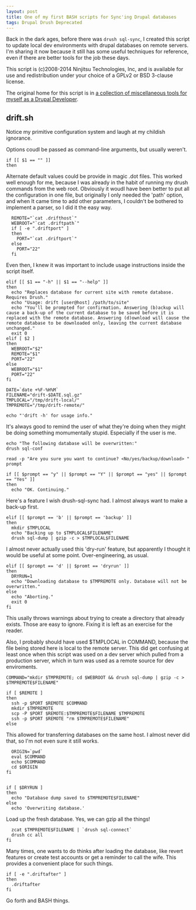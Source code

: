 ```yaml
---
layout: post
title: One of my first BASH scripts for Sync'ing Drupal databases
tags: Drupal Drush Deprecated
---
```


Back in the dark ages, before there was `drush sql-sync`, I created this
script to update local dev environments with drupal databases on remote
servers. I'm sharing it now because it still has some useful techniques
for reference, even if there are better tools for the job these days.

This script is (c)2008-2014 Ninjitsu Technologies, Inc, and is available for
use and redistribution under your choice of a GPLv2 or BSD 3-clause license.

The original home for this script is in [a collection of miscellaneous tools for myself as a Drupal Developer](https://github.com/matt2000/ninjatools).

drift.sh
------

Notice my primitive configuration system and laugh at my childish 
ignorance.
    
Options coudl be passed as command-line arguments, but usually weren't.
    
    if [[ $1 == "" ]]
    then
    
Alternate default values could be provide in magic .dot files. This worked 
well enough for me, because I was already in the habit of running my drush
commands from the web root. Obviously it woudl have been better to put
all the configuration in one file, but originally I only needed the 'path'
option, and when It came time to add other parameters, I couldn't be
bothered to implement a parser, so I did it the easy way.
    
      REMOTE="`cat .drifthost`"
      WEBROOT="`cat .driftpath`"
      if [ -e ".driftport" ]
      then
        PORT="`cat .driftport`"
      else
        PORT="22"
      fi
    
Even then, I knew it was important to include usage instructions inside 
the script itself.
    
    elif [[ $1 == "-h" || $1 == "--help" ]]
    then
      echo "Replaces database for current site with remote database. Requires Drush."
      echo "Usage: drift [user@host] /path/to/site"
      echo "You'll be prompted for confirmation. Answering (b)ackup will cause a back-up of the current database to be saved before it is replaced with the remote database. Answering (d)ownload will cause the remote database to be downloaded only, leaving the current database unchanged."
      exit 0
    elif [ $2 ]
    then
      WEBROOT="$2"
      REMOTE="$1"
      PORT="22"
    else
      WEBROOT="$1"
      PORT="22"
    fi
    
    DATE=`date +%F-%H%M`
    FILENAME="drift-$DATE.sql.gz"
    TMPLOCAL="/tmp/drift-local/"
    TMPREMOTE="/tmp/drift-remote/"
    
    echo "'drift -h' for usage info."
    
It's always good to remind the user of what they're doing when they might be 
doing something momumentally stupid. Especially if the user is me.
    
    echo "The following database will be overwritten:"
    drush sql-conf
    
    read -p "Are you sure you want to continue? <No/yes/backup/download> " prompt
    
    if [[ $prompt == "y" || $prompt == "Y" || $prompt == "yes" || $prompt == "Yes" ]]
    then
      echo "OK. Continuing."
    
Here's a feature I wish drush-sql-sync had. I almost always want to make a
back-up first.
    
    elif [[ $prompt == 'b' || $prompt == 'backup' ]]
    then
      mkdir $TMPLOCAL
      echo "Backing up to $TMPLOCAL$FILENAME"
      drush sql-dump | gzip -c > $TMPLOCAL$FILENAME
    
I almost never actually used this 'dry-run' feature, but apparently I thought
it would be useful at some point. Over-engineering, as usual.
    
    elif [[ $prompt == 'd' || $promt == 'dryrun' ]]
    then
      DRYRUN=1
      echo "Downloading database to $TMPREMOTE only. Database will not be overwritten."
    else
      echo "Aborting."
      exit 0
    fi
    
This usally throws warnings about trying to create a directory that already
exists. Those are easy to ignore. Fixing it is left as an exercise for the 
reader.
    
Also, I probably should have used $TMPLOCAL in COMMAND, because the file being
stored here is local to the remote server. This did get confusing at least
once when this script was used on a dev server which pulled from a production
server, which in turn was used as a remote source for dev enviroments.
    
    COMMAND="mkdir $TMPREMOTE; cd $WEBROOT && drush sql-dump | gzip -c > $TMPREMOTE$FILENAME"
    
    if [ $REMOTE ]
    then
      ssh -p $PORT $REMOTE $COMMAND
      mkdir $TMPREMOTE
      scp -P $PORT $REMOTE:$TMPREMOTE$FILENAME $TMPREMOTE
      ssh -p $PORT $REMOTE "rm $TMPREMOTE$FILENAME"
    else
    
This allowed for transferring databases on the same host. I almost never
did that, so I'm not even sure it still works.
    
      ORIGIN=`pwd`
      eval $COMMAND
      echo $COMMAND
      cd $ORIGIN
    fi
    
    
    if [ $DRYRUN ]
    then
      echo "Database dump saved to $TMPREMOTE$FILENAME"
    else
      echo 'Overwriting database.'
    
Load up the fresh database. Yes, we can gzip all the things!
    
      zcat $TMPREMOTE$FILENAME | `drush sql-connect`
      drush cc all
    fi
    
Many times, one wants to do thinks after loading the database, like revert
features or create test accounts or get a reminder to call the wife. This
provides a convenient place for such things.
    
    if [ -e ".driftafter" ]
    then
      .driftafter
    fi
    
Go forth and BASH things.
